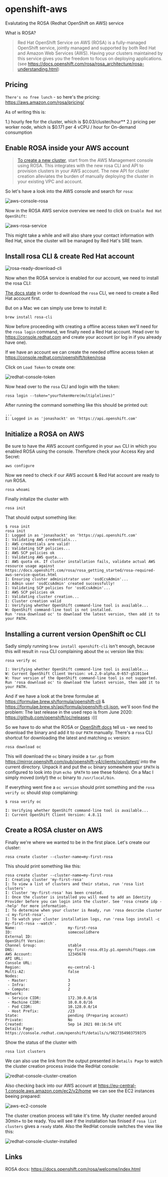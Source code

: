 # openshift-aws
Evalutating the ROSA (Redhat OpenShift on AWS) service

What is ROSA?

> Red Hat OpenShift Service on AWS (ROSA) is a fully-managed OpenShift service, jointly managed and supported by both Red Hat and Amazon Web Services (AWS). Having your clusters maintained by this service gives you the freedom to focus on deploying applications. (see https://docs.openshift.com/rosa/rosa_architecture/rosa-understanding.html)

## Pricing

`There's no free lunch` - so here's the pricing: https://aws.amazon.com/rosa/pricing/ 

As of writing this is: 

1.) hourly fee for the cluster, which is $0.03/cluster/hour**
2.) pricing per worker node, which is $0.171 per 4 vCPU / hour for On-demand consumption


## Enable ROSA inside your AWS account

> [To create a new cluster](https://docs.openshift.com/rosa/rosa_architecture/rosa-understanding.html#rosa-cluster-consoles_rosa-understanding), start from the AWS Management console using ROSA. This integrates with the new rosa CLI and API to provision clusters in your AWS account. The new API for cluster creation alleviates the burden of manually deploying the cluster in your existing VPC and account.

So let's have a look into the AWS console and search for `rosa`:

![aws-console-rosa](screenshots/aws-console-rosa.png)

Now in the ROSA AWS service overview we need to click on `Enable Red Hat OpenShift`:

![aws-rosa-service](screenshots/aws-rosa-service.png)

This might take a while and will also share your contact information with Red Hat, since the cluster will be managed by Red Hat's SRE team.


## Install rosa CLI & create Red Hat account

![rosa-ready-download-cli](screenshots/rosa-ready-download-cli.png)

Now when the ROSA service is enabled for our account, we need to install the rosa CLI:

[The docs state](https://docs.openshift.com/rosa/rosa_getting_started/rosa-installing-rosa.html) in order to download the `rosa` CLI, we need to create a Red Hat account first.

But on a Mac we can simply use brew to install it:

```
brew install rosa-cli
```

Now before proceeding with creating a offline access token we'll need for the `rosa login` command, we finally need a Red Hat account. Head over to https://console.redhat.com and create your account (or log in if you already have one). 

If we have an account we can create the needed offline access token at https://console.redhat.com/openshift/token/rosa

Click on `Load Token` to create one:

![redhat-console-token](screenshots/redhat-console-token.png)

Now head over to the `rosa` CLI and login with the token:

```
rosa login --token="yourTokenHere(multiplelines)"
```

After running the command something like this should be printed out:
```
...
I: Logged in as 'jonashackt' on 'https://api.openshift.com'
```


## Initialize a ROSA on AWS

Be sure to have the AWS account configured in your `aws` CLI in which you enabled ROSA using the console. Therefore check your Access Key and Secret:

```
aws configure
```

Now we need to check if our AWS account & Red Hat account are ready to run ROSA.

```
rosa whoami
```

Finally initalize the cluster with

```
rosa init
```

That should output something like:

```
$ rosa init
rosa init
I: Logged in as 'jonashackt' on 'https://api.openshift.com'
I: Validating AWS credentials...
I: AWS credentials are valid!
I: Validating SCP policies...
I: AWS SCP policies ok
I: Validating AWS quota...
I: AWS quota ok. If cluster installation fails, validate actual AWS resource usage against https://docs.openshift.com/rosa/rosa_getting_started/rosa-required-aws-service-quotas.html
I: Ensuring cluster administrator user 'osdCcsAdmin'...
I: Admin user 'osdCcsAdmin' created successfully!
I: Validating SCP policies for 'osdCcsAdmin'...
I: AWS SCP policies ok
I: Validating cluster creation...
I: Cluster creation valid
I: Verifying whether OpenShift command-line tool is available...
W: OpenShift command-line tool is not installed.
Run 'rosa download oc' to download the latest version, then add it to your PATH.
```


## Installing a current version OpenShift oc CLI

Sadly simply running `brew install openshift-cli` isn't enough, because this will result in `rosa` CLI complaining about the `oc` version like this:

```
rosa verify oc

I: Verifying whether OpenShift command-line tool is available...
W: Current OpenShift Client Version: v4.2.0-alpha.0-657-g51011e4
W: Your version of the OpenShift command-line tool is not supported.
Run 'rosa download oc' to download the latest version, then add it to your PATH.
```

And if we have a look at the brew formulae at https://formulae.brew.sh/formula/openshift-cli & https://formulae.brew.sh/api/formula/openshift-cli.json, we'll soon find the problem: The last release in the used repo is from June 2020: https://github.com/openshift/oc/releases :(((

So we have to do what the ROSA or [OpenShift docs](https://docs.openshift.com/container-platform/4.8/cli_reference/openshift_cli/getting-started-cli.html#installing-openshift-cli) tell us - we need to download the binary and add it to our `PATH` manually. There's a `rosa` CLI shortcut for downloading the latest and matching `oc` version:

```
rosa download oc
```

This will download the `oc` binary inside a `tar.gz` from https://mirror.openshift.com/pub/openshift-v4/clients/ocp/latest/ into the current directory. Unpack it and put the `oc` binary somewhere your `$PATH` is configured to look into (run `echo $PATH` to see these folders). On a Mac I simply moved (only!) the `oc` binary to `/usr/local/bin`.

If everything went fine a `oc version` should print something and the `rosa verify oc` should stop complaining:

```
$ rosa verify oc

I: Verifying whether OpenShift command-line tool is available...
I: Current OpenShift Client Version: 4.8.11
```

## Create a ROSA cluster on AWS

Finally we're where we wanted to be in the first place. Let's create our cluster:

```
rosa create cluster --cluster-name=my-first-rosa
```


This should print something like this:

```
rosa create cluster --cluster-name=my-first-rosa
I: Creating cluster 'my-first-rosa'
I: To view a list of clusters and their status, run 'rosa list clusters'
I: Cluster 'my-first-rosa' has been created.
I: Once the cluster is installed you will need to add an Identity Provider before you can login into the cluster. See 'rosa create idp --help' for more information.
I: To determine when your cluster is Ready, run 'rosa describe cluster -c my-first-rosa'.
I: To watch your cluster installation logs, run 'rosa logs install -c my-first-rosa --watch'.
Name:                       my-first-rosa
ID:                         somecoolidhere
External ID:
OpenShift Version:
Channel Group:              stable
DNS:                        my-first-rosa.dt1y.p1.openshiftapps.com
AWS Account:                12345678
API URL:
Console URL:
Region:                     eu-central-1
Multi-AZ:                   false
Nodes:
 - Master:                  3
 - Infra:                   2
 - Compute:                 2
Network:
 - Service CIDR:            172.30.0.0/16
 - Machine CIDR:            10.0.0.0/16
 - Pod CIDR:                10.128.0.0/14
 - Host Prefix:             /23
State:                      pending (Preparing account)
Private:                    No
Created:                    Sep 14 2021 08:16:54 UTC
Details Page:               https://console.redhat.com/openshift/details/s/9827354903759375
```

Show the status of the cluster with

```
rosa list clusters
```

We can also use the link from the output presented in `Details Page` to watch the cluster creation process inside the RedHat console:

![redhat-console-cluster-creation](screenshots/redhat-console-cluster-creation.png)

Also checking back into our AWS account at https://eu-central-1.console.aws.amazon.com/ec2/v2/home we can see the EC2 instances beeing prepared:

![aws-ec2-console](screenshots/aws-ec2-console.png)

The cluster creation process will take it's time. My cluster needed around 30min+ to be ready. You will see if the installation has finised if `rosa list clusters` gives a `ready` state. Also the RedHat console switches the view like this:

![redhat-console-cluster-installed](screenshots/redhat-console-cluster-installed.png)

## Links

ROSA docs: https://docs.openshift.com/rosa/welcome/index.html